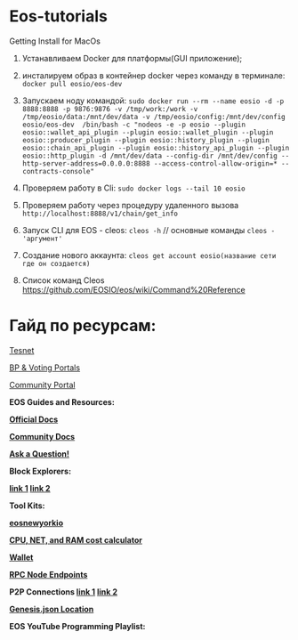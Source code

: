 # Eos-tutorials

Getting Install for MacOs

1. Устанавливаем Docker для платформы(GUI приложение);

2. инсталируем образ в контейнер docker через команду в терминале: 
`docker pull eosio/eos-dev`

3. Запускаем ноду командой: 
`sudo docker run --rm --name eosio -d -p 8888:8888 -p 9876:9876 -v /tmp/work:/work -v /tmp/eosio/data:/mnt/dev/data -v /tmp/eosio/config:/mnt/dev/config eosio/eos-dev  /bin/bash -c "nodeos -e -p eosio --plugin eosio::wallet_api_plugin --plugin eosio::wallet_plugin --plugin eosio::producer_plugin --plugin eosio::history_plugin --plugin eosio::chain_api_plugin --plugin eosio::history_api_plugin --plugin eosio::http_plugin -d /mnt/dev/data --config-dir /mnt/dev/config --http-server-address=0.0.0.0:8888 --access-control-allow-origin=* --contracts-console"
`
4. Проверяем работу в Cli:
`sudo docker logs --tail 10 eosio`

5. Проверяем работу через процедуру удаленного вызова 
`http://localhost:8888/v1/chain/get_info`

6. Запуск CLI для EOS  - сleos:
`cleos -h` // основные команды 
`cleos -'аргумент'`

7. Cоздание нового аккаунта:
`cleos get account eosio(название сети где он создается)`

8. Список команд Cleos
https://github.com/EOSIO/eos/wiki/Command%20Reference


# Гайд по ресурсам:

[Tesnet](http://jungle.cryptolions.io/)

[BP & Voting Portals](http://eosnetworkmonitor.io/)

[Community Portal](https://eosportal.io/)
<p>

<b>EOS Guides and Resources:

[Official Docs](https://developers.eos.io/eosio-cpp/v1.0.0/docs)

[Community Docs](https://www.eosdocs.io/resources/apiendpoints/)

[Ask a Question!](https://eosio.stackexchange.com/)
<p>

Block Explorers:

[link 1](https://eostracker.io/) [link 2](https://eosmonitor.io/?lang=en)
<p>

<b>Tool Kits:

[eosnewyorkio](https://www.eosrp.io/)

[CPU, NET, and RAM cost calculator](https://toolkit.genereos.io/tools)
<p>

<b>[Wallet](https://get-scatter.com/)
<p>

<b>[RPC Node Endpoints](https://eosnodes.privex.io/)
<p>

<b>P2P Connections
[link 1](https://eosnodes.privex.io/?config=1)
[link 2](https://www.eosdocs.io/resources/apiendpoints/)
<p>

<b>[Genesis.json Location](https://github.com/EOS-Mainnet/eos/blob/launch-rc-1.0.2/mainnet-genesis.json)
<p>

<b>EOS YouTube Programming Playlist:
[]()
[]()
[]()
[]()